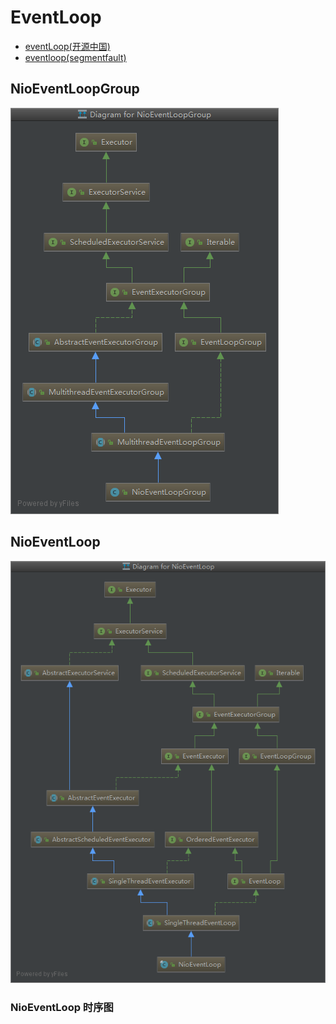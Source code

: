 # EventLoop

- [eventLoop(开源中国)](https://my.oschina.net/andylucc/blog/618179)
- [eventloop(segmentfault)](https://segmentfault.com/a/1190000007403873)

## NioEventLoopGroup

![NioEventLoopGroup](./images/NioEventLoopGroup.png)

## NioEventLoop

![NioEventLoop](./images/NioEventLoop.png)

### NioEventLoop 时序图
